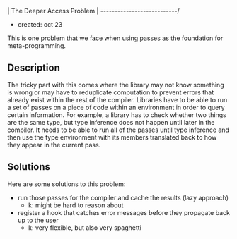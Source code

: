 | The Deeper Access Problem |
\---------------------------/
- created: oct 23

This is one problem that we face when using passes as the foundation for
meta-programming.

Description
-----------

The tricky part with this comes where the library may not know something is
wrong or may have to reduplicate computation to prevent errors that already
exist within the rest of the compiler.  Libraries have to be able to run a set
of passes on a piece of code within an environment in order to query certain
information.  For example, a library has to check whether two things are the
same type, but type inference does not happen until later in the compiler.  It
needs to be able to run all of the passes until type inference and then use the
type environment with its members translated back to how they appear in the
current pass.

Solutions
---------

Here are some solutions to this problem:
- run those passes for the compiler and cache the results (lazy approach)
  - k: might be hard to reason about
- register a hook that catches error messages before they propagate back up to
  the user
  - k: very flexible, but also very spaghetti
